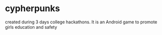 # cypherpunks
created during 3 days college hackathons.
It is an Android game to promote girls education and safety

